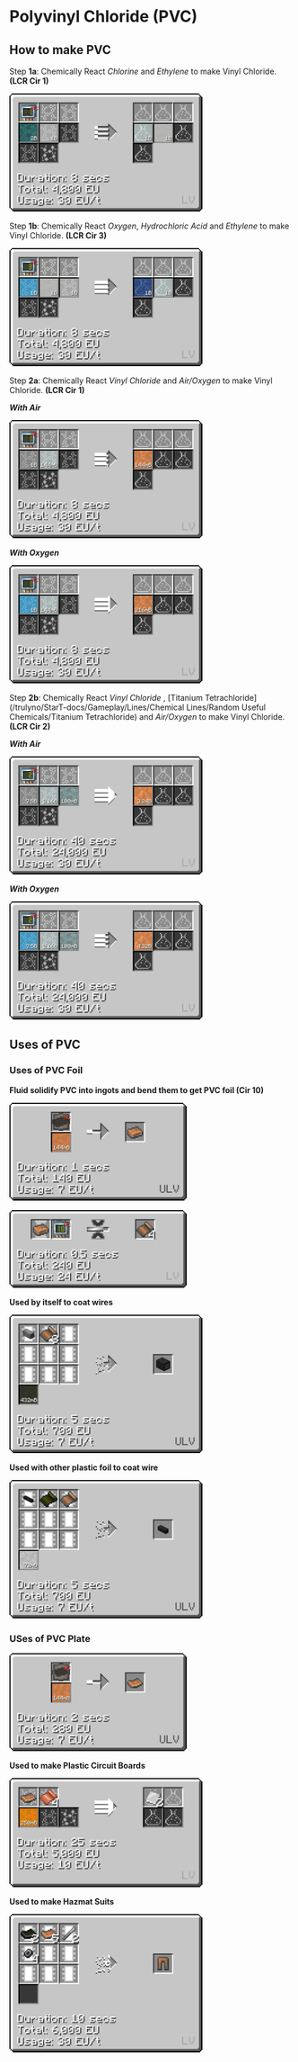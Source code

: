 # Polyvinyl Chloride (PVC)

## How to make PVC

Step **1a**: Chemically React *Chlorine* and *Ethylene* to make Vinyl Chloride. **(LCR Cir 1)**

![clee](PVC_img/large_chemical_reactor_vinyl_chloride_from_chlorine.png)

Step **1b**: Chemically React *Oxygen*, *Hydrochloric Acid* and *Ethylene* to make Vinyl Chloride. **(LCR Cir 3)**

![ohcle](PVC_img/large_chemical_reactor_vinyl_chloride_from_hydrochloric.png)

Step **2a**: Chemically React *Vinyl Chloride* and *Air/Oxygen* to make Vinyl Chloride. **(LCR Cir 1)**

***With Air***

![vca](PVC_img/large_chemical_reactor_polyvinyl_chloride_from_air.png)

***With Oxygen***

![vco](PVC_img/large_chemical_reactor_polyvinyl_chloride_from_oxygen.png)

Step **2b**: Chemically React *Vinyl Chloride* , [Titanium Tetrachloride](/trulyno/StarT-docs/Gameplay/Lines/Chemical Lines/Random Useful Chemicals/Titanium Tetrachloride) and *Air/Oxygen* to make Vinyl Chloride. **(LCR Cir 2)**

***With Air***

![vctc](PVC_img/large_chemical_reactor_polyvinyl_chloride_from_tetrachloride_air.png)

***With Oxygen***

![vco](PVC_img/large_chemical_reactor_polyvinyl_chloride_from_tetrachloride_oxygen.png)

## Uses of PVC

### Uses of PVC Foil

**Fluid solidify PVC into ingots and bend them to get PVC foil (Cir 10)**

![pvcf](PVC_img/fluid_solidifier_solidify_polyvinyl_chloride_to_ingot.png)

![pvcif](PVC_img/bender_bend_polyvinyl_chloride_ingot_to_foil.png)

**Used by itself to coat wires**

![pvcfcw](PVC_img/assembler_cover_steel_wire_gt_octal_rubber.png)

**Used with other plastic foil to coat wire**

![pvcw](PVC_img/assembler_cover_naquadah_alloy_wire_gt_double_silicone.png)

### USes of PVC Plate

![pvcp](PVC_img/fluid_solidifier_solidify_polyvinyl_chloride_to_plate.png)

**Used to make Plastic Circuit Boards**

![pcbv](PVC_img/chemical_reactor_plastic_board_pvc.png)

**Used to make Hazmat Suits**

![hzs](PVC_img/assembler_hazmat_leggings.png)


